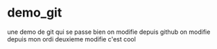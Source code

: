 demo_git
========

une demo de git qui se passe bien
on modifie depuis github
on modifie depuis mon ordi
deuxieme modifie c'est cool
